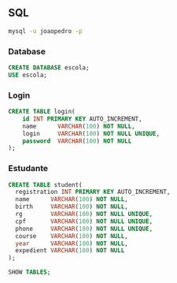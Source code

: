 ## SQL

```sh
mysql -u joaopedro -p
```

### Database
```sql
CREATE DATABASE escola;
USE escola;

```


### Login

```sql
CREATE TABLE login(
    id INT PRIMARY KEY AUTO_INCREMENT,
    name      VARCHAR(100) NOT NULL,
    login     VARCHAR(100) NOT NULL UNIQUE,
    password  VARCHAR(100) NOT NULL
);

```

<!-- todo: login with email -->

### Estudante

```sql
CREATE TABLE student(
  registration INT PRIMARY KEY AUTO_INCREMENT,
  name      VARCHAR(100) NOT NULL,
  birth     VARCHAR(100) NOT NULL,
  rg        VARCHAR(100) NOT NULL UNIQUE,
  cpf       VARCHAR(100) NOT NULL UNIQUE,
  phone     VARCHAR(100) NOT NULL UNIQUE,
  course    VARCHAR(100) NOT NULL,
  year      VARCHAR(100) NOT NULL,
  expedient VARCHAR(100) NOT NULL
);

```

```sql
SHOW TABLES;
```



<!-- todo: add email -->
<!-- todo: change registration name to ? -->
